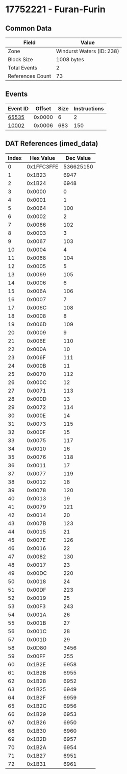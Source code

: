 # 17752221 - Furan-Furin

## Common Data

| Field            | Value                     |
|------------------|---------------------------|
| Zone             | Windurst Waters (ID: 238) |
| Block Size       | 1008 bytes                |
| Total Events     | 2                         |
| References Count | 73                        |

## Events

| Event ID            | Offset   |   Size |   Instructions |
|---------------------|----------|--------|----------------|
| [65535](./65535.md) | 0x0000   |      6 |              2 |
| [10002](./10002.md) | 0x0006   |    683 |            150 |

## DAT References (imed_data)

|   Index | Hex Value   |   Dec Value |
|---------|-------------|-------------|
|       0 | 0x1FFC3FFE  |   536625150 |
|       1 | 0x1B23      |        6947 |
|       2 | 0x1B24      |        6948 |
|       3 | 0x0000      |           0 |
|       4 | 0x0001      |           1 |
|       5 | 0x0064      |         100 |
|       6 | 0x0002      |           2 |
|       7 | 0x0066      |         102 |
|       8 | 0x0003      |           3 |
|       9 | 0x0067      |         103 |
|      10 | 0x0004      |           4 |
|      11 | 0x0068      |         104 |
|      12 | 0x0005      |           5 |
|      13 | 0x0069      |         105 |
|      14 | 0x0006      |           6 |
|      15 | 0x006A      |         106 |
|      16 | 0x0007      |           7 |
|      17 | 0x006C      |         108 |
|      18 | 0x0008      |           8 |
|      19 | 0x006D      |         109 |
|      20 | 0x0009      |           9 |
|      21 | 0x006E      |         110 |
|      22 | 0x000A      |          10 |
|      23 | 0x006F      |         111 |
|      24 | 0x000B      |          11 |
|      25 | 0x0070      |         112 |
|      26 | 0x000C      |          12 |
|      27 | 0x0071      |         113 |
|      28 | 0x000D      |          13 |
|      29 | 0x0072      |         114 |
|      30 | 0x000E      |          14 |
|      31 | 0x0073      |         115 |
|      32 | 0x000F      |          15 |
|      33 | 0x0075      |         117 |
|      34 | 0x0010      |          16 |
|      35 | 0x0076      |         118 |
|      36 | 0x0011      |          17 |
|      37 | 0x0077      |         119 |
|      38 | 0x0012      |          18 |
|      39 | 0x0078      |         120 |
|      40 | 0x0013      |          19 |
|      41 | 0x0079      |         121 |
|      42 | 0x0014      |          20 |
|      43 | 0x007B      |         123 |
|      44 | 0x0015      |          21 |
|      45 | 0x007E      |         126 |
|      46 | 0x0016      |          22 |
|      47 | 0x0082      |         130 |
|      48 | 0x0017      |          23 |
|      49 | 0x00DC      |         220 |
|      50 | 0x0018      |          24 |
|      51 | 0x00DF      |         223 |
|      52 | 0x0019      |          25 |
|      53 | 0x00F3      |         243 |
|      54 | 0x001A      |          26 |
|      55 | 0x001B      |          27 |
|      56 | 0x001C      |          28 |
|      57 | 0x001D      |          29 |
|      58 | 0x0D80      |        3456 |
|      59 | 0x00FF      |         255 |
|      60 | 0x1B2E      |        6958 |
|      61 | 0x1B2B      |        6955 |
|      62 | 0x1B28      |        6952 |
|      63 | 0x1B25      |        6949 |
|      64 | 0x1B2F      |        6959 |
|      65 | 0x1B2C      |        6956 |
|      66 | 0x1B29      |        6953 |
|      67 | 0x1B26      |        6950 |
|      68 | 0x1B30      |        6960 |
|      69 | 0x1B2D      |        6957 |
|      70 | 0x1B2A      |        6954 |
|      71 | 0x1B27      |        6951 |
|      72 | 0x1B31      |        6961 |
